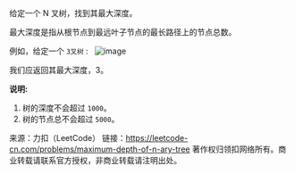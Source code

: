 给定一个 N 叉树，找到其最大深度。

最大深度是指从根节点到最远叶子节点的最长路径上的节点总数。

例如，给定一个 ```3叉树``` :
 
![image](https://github.com/Zhenghao-Liu/LeetCode_problem-and-solution/blob/master/0559.N叉树的最大深度/narytreeexample.png)

我们应返回其最大深度，3。

**说明:**

1. 树的深度不会超过 ```1000```。
2. 树的节点总不会超过 ```5000```。

来源：力扣（LeetCode）
链接：https://leetcode-cn.com/problems/maximum-depth-of-n-ary-tree
著作权归领扣网络所有。商业转载请联系官方授权，非商业转载请注明出处。
